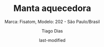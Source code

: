 ---
title: "Manta aquecedora"
subtitle: "Marca: Fisatom, Modelo: 202 - São Paulo/Brasil"
status: "Ativo"
procedimento: PEQ-044
image: "fotos/044.jpg"
categories: 
    - Aquecimento
author: Tiago Dias
date: last-modified
date-format: DD/MM/YYYY
lang: pt-br
---